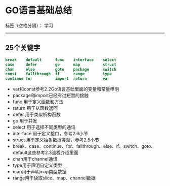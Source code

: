 ﻿# GO语言基础总结

标签（空格分隔）： 学习

---

## 25个关键字

```go
break    default      func    interface    select
case     defer        go      map          struct
chan     else         goto    package      switch
const    fallthrough  if      range        type
continue for          import  return       var
```
 - var和const参考2.2Go语言基础里面的变量和常量申明
 - package和import已经有过短暂的接触
 - func 用于定义函数和方法
 - return 用于从函数返回
 - defer 用于类似析构函数
 - go 用于并发
 - select 用于选择不同类型的通讯
 - interface 用于定义接口，参考2.6小节
 - struct 用于定义抽象数据类型，参考2.5小节
 - break、case、continue、for、fallthrough、else、if、switch、goto、default这些参考2.3流程介绍里面
 - chan用于channel通讯
 - type用于声明自定义类型
 - map用于声明map类型数据
 - range用于读取slice、map、channel数据

